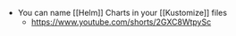 - You can name [[Helm]] Charts in your [[Kustomize]] files
	- https://www.youtube.com/shorts/2GXC8WtpySc